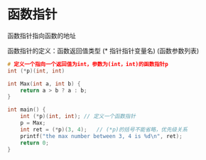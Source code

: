 # 函数指针

函数指针指向函数的地址

函数指针的定义：函数返回值类型 (* 指针指针变量名) (函数参数列表)

```c
# 定义一个指向一个返回值为int，参数为(int，int)的函数指针p
int (*p)(int, int)
```

```c
int Max(int a, int b) {
	return a > b ? a : b;
}

int main() {
	int (*p)(int, int); // 定义一个函数指针
	p = Max;
	int ret = (*p)(3, 4); 	// (*p)的括号不能省略，优先级关系
	printf("the max number between 3, 4 is %d\n", ret);
	return 0;
}
```

